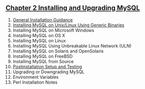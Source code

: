 ## [Chapter 2 Installing and Upgrading MySQL](http://dev.mysql.com/doc/refman/5.7/en/installing.html)

1. [General Installation Guidance](./1/README.md)
2. [Installing MySQL on Unix/Linux Using Generic Binaries](./2/README.md)
3. Installing MySQL on Microsoft Windows
4. Installing MySQL on OS X
5. Installing MySQL on Linux
6. Installing MySQL Using Unbreakable Linux Network (ULN)
7. Installing MySQL on Solaris and OpenSolaris
8. Installing MySQL on FreeBSD
9. Installing MySQL from Source
10. [Postinstallation Setup and Testing](./10/README.md)
11. Upgrading or Downgrading MySQL
12. Environment Variables
13. Perl Installation Notes